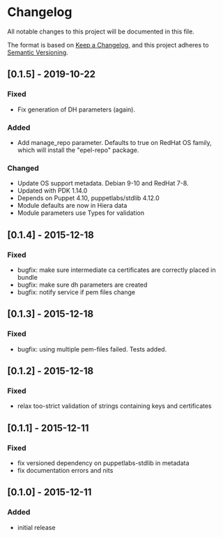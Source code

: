 # Changelog
All notable changes to this project will be documented in this file.

The format is based on [Keep a Changelog](https://keepachangelog.com/en/1.0.0/),
and this project adheres to [Semantic Versioning](https://semver.org/spec/v2.0.0.html).

## [0.1.5] - 2019-10-22
### Fixed
- Fix generation of DH parameters (again).

### Added
- Add manage_repo parameter. Defaults to true on RedHat OS family,
  which will install the "epel-repo" package.

### Changed
- Update OS support metadata. Debian 9-10 and RedHat 7-8.
- Updated with PDK 1.14.0
- Depends on Puppet 4.10, puppetlabs/stdlib 4.12.0
- Module defaults are now in Hiera data
- Module parameters use Types for validation

## [0.1.4] - 2015-12-18
### Fixed
- bugfix: make sure intermediate ca certificates are correctly placed in bundle
- bugfix: make sure dh parameters are created
- bugfix: notify service if pem files change

## [0.1.3] - 2015-12-18
### Fixed
- bugfix: using multiple pem-files failed.  Tests added.

## [0.1.2] - 2015-12-18
### Fixed
- relax too-strict validation of strings containing keys and certificates

## [0.1.1] - 2015-12-11
### Fixed
- fix versioned dependency on puppetlabs-stdlib in metadata
- fix documentation errors and nits

## [0.1.0] - 2015-12-11
### Added
- initial release
